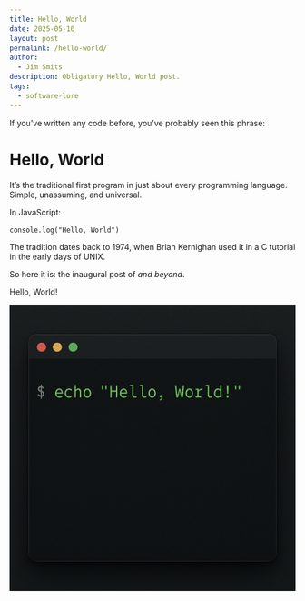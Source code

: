 ```yaml
---
title: Hello, World
date: 2025-05-10
layout: post
permalink: /hello-world/
author:
  - Jim Smits
description: Obligatory Hello, World post.
tags:
  - software-lore
---
```

If you've written any code before, you've probably seen this phrase:

# Hello, World

It’s the traditional first program in just about every programming language. Simple, unassuming, and universal. 

In JavaScript:

```
console.log("Hello, World")
```

The tradition dates back to 1974, when Brian Kernighan used it in a C tutorial in the early days of UNIX. 

So here it is: the inaugural post of _and beyond_.

Hello, World!

![A modern looking terminal in dark mode with 'echo, "Hello, World!"' displayed on the screen](/assets/images/posts/2c632be6-05c7-46d8-86fe-e01c4d344de6.png "AI Generated Graphic - ChatGPT")